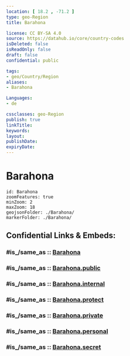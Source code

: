```yaml
---
location: [ 18.2 , -71.2 ] 
type: geo-Region
title: Barahona

license: CC BY-SA 4.0
source: https://datahub.io/core/country-codes
isDeleted: false
isReadOnly: false
draft: false
confidential: public

tags:
- geo/Country/Region
aliases:
- Barahona

Languages:
- de

cssclasses: geo-Region
publish: true
linkTitle: 
keywords: 
layout: 
publishDate: 
expiryDate: 
---
```


# Barahona

```leaflet
id: Barahona
zoomFeatures: true 
minZoom: 2 
maxZoom: 18
geojsonFolder: ./Barahona/
markerFolder: ./Barahona/
```


## Confidential Links & Embeds: 

### #is_/same_as :: [Barahona](/_Standards/Earth/Continent/America~Caribbean/Dominican_Rep/provinces~Dominican_Rep/Barahona.md) 

### #is_/same_as :: [Barahona.public](/_public/Earth/Continent/America~Caribbean/Dominican_Rep/provinces~Dominican_Rep/Barahona.public.md) 

### #is_/same_as :: [Barahona.internal](/_internal/Earth/Continent/America~Caribbean/Dominican_Rep/provinces~Dominican_Rep/Barahona.internal.md) 

### #is_/same_as :: [Barahona.protect](/_protect/Earth/Continent/America~Caribbean/Dominican_Rep/provinces~Dominican_Rep/Barahona.protect.md) 

### #is_/same_as :: [Barahona.private](/_private/Earth/Continent/America~Caribbean/Dominican_Rep/provinces~Dominican_Rep/Barahona.private.md) 

### #is_/same_as :: [Barahona.personal](/_personal/Earth/Continent/America~Caribbean/Dominican_Rep/provinces~Dominican_Rep/Barahona.personal.md) 

### #is_/same_as :: [Barahona.secret](/_secret/Earth/Continent/America~Caribbean/Dominican_Rep/provinces~Dominican_Rep/Barahona.secret.md)

